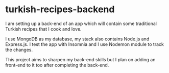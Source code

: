 # turkish-recipes-backend

I am setting up a back-end of an app which will contain some traditional Turkish recipes that I cook and love.

I use MongoDB as my database, my stack also contains Node.js and Express.js. I test the app with Insomnia and I use Nodemon module to track the changes.

This project aims to sharpen my back-end skills but I plan on adding an front-end to it too after completing the back-end.
